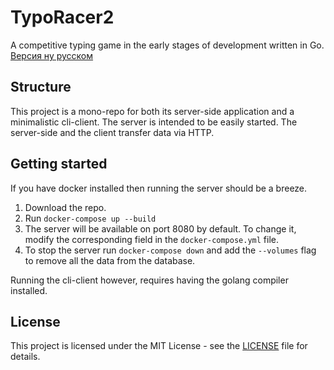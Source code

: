 # TypoRacer2

A competitive typing game in the early stages of development written in Go.
[Версия ну русском](j./)

## Structure

This project is a mono-repo for both its server-side application and a minimalistic cli-client. The server is intended to be easily started.
The server-side and the client transfer data via HTTP.

## Getting started

If you have docker installed then running the server should be a breeze.

1. Download the repo.
2. Run `docker-compose up --build`
3. The server will be available on port 8080 by default. To change it, modify the corresponding field in the `docker-compose.yml` file.
4. To stop the server run `docker-compose down` and add the `--volumes` flag to remove all the data from the database.

Running the cli-client however, requires having the golang compiler installed.

## License

This project is licensed under the MIT License - see the [LICENSE](LICENSE) file for details.
